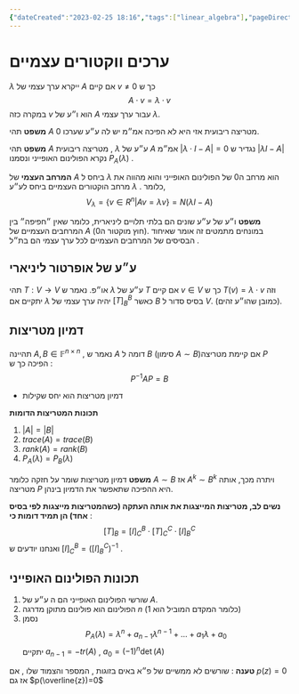 ```yaml
---
{"dateCreated":"2023-02-25 18:16","tags":["linear_algebra"],"pageDirection":"rtl","dg-publish":true,"permalink":"/computer-science/linear-algebra/eigen-values-and-vectors/","dgPassFrontmatter":true}
---
```



# ערכים ווקטורים עצמיים 
$\lambda$ ייקרא ערך עצמי של $A$ אם קיים $v\neq 0$ כך ש 
$$A\cdot v =\lambda\cdot v$$
במקרה כזה $v$ הוא ו״ע של $A$ עבור ערך עצמי $\lambda$.

__משפט__ תהי $A$ מטריצה ריבועית אזי היא לא הפיכה אמ״מ יש לה ע״ע שערכו $0$.

__משפט__ תהי $A$ מטריצה ריבועית ,  $\lambda$ ע״ע של $A$ אמ״מ $|\lambda\cdot I - A|=0$ 
נגדיר ש $|\lambda I - A|$ נקרא הפולינום האופייני ונסמנו $P_{A}(\lambda)$ .

__המרחב העצמי__ של $A$ ביחס ל $\lambda$ הוא מרחב ה$0$ של הפולינום האופייני והוא מהווה את מרחב הוקטורים העצמיים ביחס לע״ע $\lambda$ . כלומר, 
$$V_{\lambda}=\{ v\in R^{n}|Av=\lambda v\}=N(\lambda I-A)$$

__משפט__ ו״ע של ע״ע שונים הם בלתי תלויים ליניארית, כלומר שאין ״חפיפה״ בין המרחבים העצמיים של $A$ (חוץ מוקטור ה0). במונחים מתמטים זה אומר שאיחוד הבסיסים של המרחבים העצמיים לכל ערך עצמי הם בת״ל .


## ע״ע של אופרטור ליניארי 
תהי $T:V\rightarrow V$  או״פ. נאמר ש $\lambda$ ע״ע  של $T$ אם קיים $v\in V$ כך ש $T(v)=\lambda \cdot v$  וזה יתקיים אם $\lambda$ יהיה ערך עצמי של $[T]_{B}^{B}$ כאשר $B$ בסיס סדור ל $V$. (כמובן שהו״ע זהים).


## דמיון מטריצות 
תהיינה $A,B\in\mathbb{F}^{n\times n}$ , נאמר ש $A$ דומה ל $B$ (סימון $A\sim B$)אם קיימת מטריצה $P$ הפיכה כך ש : 
$$P^{-1}AP =B$$
* דמיון מטריצות הוא יחס שקילות

__תכונות המטריצות הדומות__ 
1) $|A|=|B|$
2) $trace(A)=trace(B)$
3) $rank(A)=rank(B)$
4) $P_{A}(\lambda)=P_{B}(\lambda)$

__משפט__  דמיון מטריצות שומר על חזקה כלומר $A\sim B$ אז $A^{k}\sim B^{k}$ ויתרה מכך, אותה מטריצה $P$ היא ההפיכה שתאפשר את הדמיון בינהן. 

__נשים לב, מטריצות המייצגות את אותה העתקה (כשהמטריצות מייצגות לפי בסיס אחד) הן תמיד דומות כי__  :
$$[T]_{B}=[I]_{C}^{B}\cdot[T]_{C}^{C}\cdot[I]_{B}^{C}$$
ואנחנו יודעים ש $[I]_{C}^{B} =([I]^{C}_{B})^{-1}$ .

## תכונות הפולינום האופייני 
1) שורשי הפולינום האופייני הם ה ע״ע של $A$.
2) הפולינום הוא פולינום מתוקן מדרגה $n$ (כלומר המקדם המוביל הוא 1)
3) נסמן 
$$P_{A}(\lambda)=\lambda^{n}+a_{n-1}\lambda^{n-1}+\dots+a_{1}\lambda+a_{0}$$
יתקיים 
$a_{n-1}= -tr(A)$ , $a_{0}=(-1)^{n}\det(A)$ 

__טענה__ : שורשים לא ממשיים של פ״א באים בזוגות , המספר והצמוד שלו , אם $p(z)=0$ אז גם $p(\overline{z})=0$







